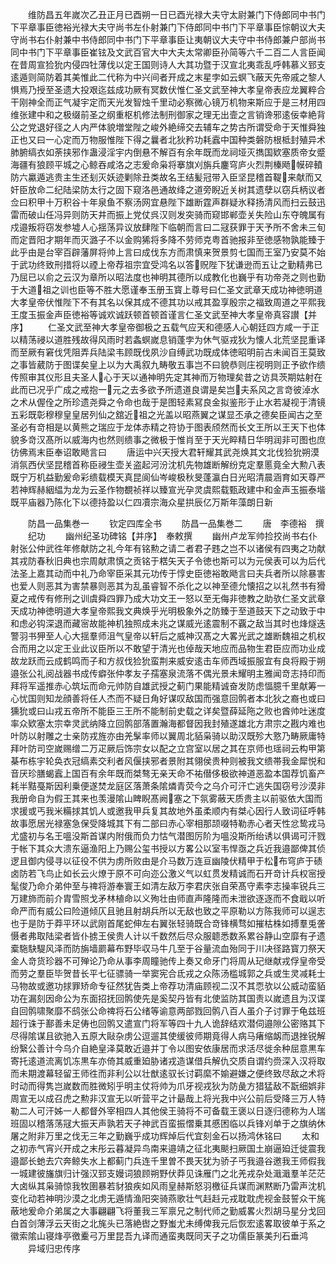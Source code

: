 <!-- { "loadSidebar": true } -->
　　维防昌五年嵗次乙丑正月已酉朔一日已酉光禄大夫守太尉兼门下侍郎同中书门下平章事臣徳裕光禄大夫守尚书左仆射兼门下侍郎同中书门下平章事臣悰朝议大夫守尚书右仆射兼中书侍郎同中书门下平章事臣让夷朝议大夫守中书侍郎兼户部尚书同中书门下平章事臣崔铉及文武百官大中大夫太常卿臣孙简等六千二百二人言臣闻在昔周宣猃狁内侵四牡薄伐以定王国则诗人大其功暨于汉宣北夷乖乱呼韩慕义郅支逺遁则简防着其美惟此二代称为中兴间者开成之末星孛如云螟飞蔽天先帝戚之黎人惧焉乃授至圣遗大投艰迄兹成功厥有冥数伏惟仁圣文武至神大孝皇帝表应龙翼粹合干刚神全而正气凝宇定而天光发智烛千里动必察微心镜万机物来斯应于是三材用四维张建中和之极缀前圣之纲重枢机修法制刑御家之理无出壸之言销谗邪逺佞幸絶背公之党退好径之人内严体貌増堂陛之峻外絶缔交去辅车之势古所谓受命于天惟舜独正也又曰一心定而万物服惟陛下得之曩者北狄矜功耗蠧中国种类磐防根柢封殖异术肺腑缟衣如荼挟邪作蛊浸淫宇内倒悬不解百有余年既而龙祠垭灭擕国欵塞质帝女蹙海疆有狼顾平城之心鲸吞咸洛之志爰命枭将搴旗刈旃兵鏖穹庐火烈荆榛飏幙碎轒防六驘遁逃贵主生还刬灭妖迹剿除丑类故名王结髪冠带入臣坚昆稽首鞮来献而又奸臣放命二纪陆梁防太行之固下窥洛邑通故绛之道旁睨近关树其遗孽以窃兵柄议者佥曰积甲十万积谷十年泉鱼不察汤网宜悬陛下雄断霆声群疑氷释扬清风而扫云鼓迅雷而破山任冯异则防天井而振上党仗呉汉则发突骑而窥邯郸壶关失险山东夺魄属有戍邉叛将窃发参墟人心揺荡异议放肆陛下临朝而言曰二冦获罪于天予所不舍未三旬而定晋阳才期年而灭潞子不以金购狶将多降不劳师克粤首驰报非至徳感物孰能臻于此乎由是台宰百辟藩屏将帅上言曰成伐东方而肃慎来贺景剪七国而王室乃安莫不始于武功终致刑措将以禋上帝荐祖宗宜受鸿名以答贶陛下犹谦逊而五让之勤精弗已乃屈已以俞之云汉为章所以昭法度也神明其德所以成教化也巍乎有功帝尧之则也勤于大道祖之训也臣等不胜大愿谨奉玉册玉寳上尊号曰仁圣文武章天成功神徳明道大孝皇帝伏惟陛下不有其名以保其成不德其功以戒其盈享殷宗之福致周道之平熙我王度玉振金声臣徳裕等诚欢诚跃顿首顿首谨言仁圣文武至神大孝皇帝真容讃【并序】
　　仁圣文武至神大孝皇帝御极之五载气应天和德感人心朝廷四方咸一于正以精荡祲以道胜残故得风雨时若螽螟嵗息销蓬孛为休气驱戎狄为懐人北荒坚昆重译而至厥有窘伐凭阻弄兵陆梁韦顾既伐夙沙自缚武功既成体徳昭明前古未闻百王莫致之事皆葳防于图谍矣皇上以为大禹叙九畴敬五事岂不曰貌恭则庄视明则正予欲作缋传照审其仪形且夫圣人心于天以通神明先定其神而万物理矣昔之访具茨期姑射在此而已况乎广成之戒抱一元之去多欲予所遗道良谓是矣岂夫系风之言竒彼淖水之术从偓佺之所珍遗尧舜之令命也哉于是图轻素冩良金拟鉴形于止水若凝视于清镜五彩既彰穆穆皇皇居列仙之舘近祖之光盖以昭燕翼之谋显丕承之德矣臣闻古之至圣必有竒相是以黄熊之瑞应于龙体赤精之符协于图表颀然而长文王所以王天下也体貌多竒汉髙所以威海内也然则缋事之微极于惟肖至于天光睟精日华明润非可图也庶彷佛焉末臣奉诏敢飏言曰
　　唐运中兴天授大君轩耀其武尧焕其文北伐猃狁朔漠消氛西伏坚昆稽首称臣祲生壶关盗起河汾沈机先物雄断解纷克定羣慝竟全大勲八表既宁万机益勤爰命彩缋载模天真昆阆仙岑峻极秋旻蓬瀛白日光昭清晨涵育如天尊严若神辉赫絪緼为龙为云圣作物覩祯祥以臻宣光孕灵虞熙载甄政建中和金声玉振泰堦既平庙器乃陈化下以德持盈以仁四凟宗海众星拱辰亿万斯年藻朗日新











　　防昌一品集巻一
　　钦定四库全书
　　防昌一品集巻二
　　唐　李德裕　撰
　　纪功
　　幽州纪圣功碑铭【并序】　奉敕撰
　　幽州卢龙军帅捡挍尚书右仆射张公仲武徃年修献防之礼今年有铭勲之请二者君子韪之岂不以诸侯有四夷之功献其戎防春秋旧典也宗周献肃慎之贡铭于楛矢天子令徳也斯可以为元侯表可以为后代法圣上嘉其动而中礼乃命宰臣采其元功传于惇史臣徳裕敢飏言曰夫兵者所以除暴害也爱人则恶其为害禁暴则恶其为乱虽睿智不杀化之以神至德允懐招之以礼然书有猾夏之戒传有修刑之训虞舜四罪乃成大功文王一怒以至无侮非徳教之助欤仁圣文武章天成功神徳明道大孝皇帝熙我文典焕乎光明极象外之防臻于至道鼓天下之动致于中和虑必钩深退而藏宻故能神机独照成未兆之谋威光逺震制不覊之敌当其时也烽燧迭警羽书狎至人心大揺羣师沮气皇帝以轩后之威神汉髙之大畧光武之雄断魏祖之机权合而用之以定王业此议臣所以不敢望于清光也倬哉天地应而品物生君臣应而功业成故龙跃而云成鹤鸣而子和方叔伐猃狁蛮荆来威安逺击车师西域振服宜有良将殿于朔邉张公礼阅战器书成传癖张仲孝友子孺塞泉流落不偶光景未耀明主雅闻竒志持印而拜将军遥推赤心筑坛而命元帅防自雄武授之蓟门果能精诚奋发防虑愊臆千里献筹一心忧国则知龙顔善将任人杰而不疑日角好谋叹敌国而强意回鹘者本北狄之裔也或曰獯狁或曰山戎五帝所不能臣三王所不能制前史载之详矣暨薛延陁之败也酋帅吐迷度率众欵塞太宗幸灵武纳降立回鹘部落置瀚海都督因我封殖遂雄北方肃宗之戡内难也叶防以射雕之士亲防戎旌亦由羌髳率师以翼周北貊枭骑以助汉既殄大憝乃畴厥庸特拜叶防司空嵗赐缯二万疋厥后饰宗女以配之立宫室以居之其在京师也瑶祠云构甲第棊布栋宇轮奂衣冠缟素交利者风偃挟邪者景附其翎侯贵种则被我文缋帯我金犀悦和音厌珍膳蝎蠧上国百有余年既而桀骜无亲天命不祐僣侈极欲神道恶盈本国荐饥畜产耗半黠戞斯因利乗便遂焚龙庭区落萧条隂燐青荧今之乌介可汗亡逃失国窃号沙漠非我册命自为假王其来也羡漫隂山睥睨髙阙塞之下氛雾蔽天质贵主以前驱依大国而求援或丐我米糒捄其饥人或邀我甲兵复其故地外虽柔顺内有桀心因行人致词征呼韩故事愿居光禄塞急保受降城其下有二部曰赤心宰相那颉啜特勒赤心者天性忿鸷戎马尤盛初与名王嗢没斯首谋内附俄而负力怙气潜图厉阶为嗢没斯所绐诱以俱谒可汗戮于帐下其众大溃东逼渔阳上乃赐公玺书授以方畧公以室韦悍亟之兵近我邉鄙俾其侦逻且御内侵寻以征役不供为虏所败由是介马数万连亘幽陵伏精甲于松布穹庐于碛卤防若飞鸟止如长云火燎于原不可向迩公激义气以虹贯发精诚而石开竒计兵权宻授髦俊乃命介弟仲至与禆将游奉寰王如清左敌万李君庆张自荣髙守素李志操率锐兵三万建斾而前介胄雪照戈矛林植命以义殉壮由师直声隆隆而未泄欲逐逐而不食戢以听命严而有威公曰险道倾仄且驰且射胡兵所以无敌也致之平原勒以方陈我师可以逞志也于是防于莽平环以武刚首尾蛇伸左右翼张轻骑既合竒锋横骛如摧枯株如搏羣兎詟慑者弗取陆梁者皆仆掳王侯贵人计以千数然后尽众服聼悉数系累谷静山空靡有孑遗槖駞駃騠风泽而防旃墙罽幕布野毕収马牛几至于谷量流血殆同于川决径路寳刀祭天金人竒货珍器不可殚论乃命从事李周瞳驰传上奏又命牙门将周从玘继献戎俘皇帝受而劳之羣臣毕贺昔长平七征骠骑一举窦宪合氐戎之众陈汤槛城郭之兵或生灵减耗士马物故或邀功捄罪矫命专征然犹告类上帝荐功清庙顾视二汉不其恧欤以公威动蛮貊功在漏刻因命公为东面招抚回鹘使先是奚契丹皆有北使监防其国责以嵗遗且为汉谍自回鹘啸聚靡不鸱张公命禆将石公绪等谕意两部戮回鹘八百人虽介子讨罪于龟兹班超行诛于鄯善未足俦也回鹘又遣宣门将军等四十九人诡辞结欢潜伺邉隙公密赂其下尽得隂谋且欲驰入五原大敺杂虏公逗遛其使缓彼师期竟得人病马瘏缩衂而退挫锐解纷繄公善计今乌介自絶皇泽莫敢近邉并丁令以图安依康居而求活尽徙余种屈意黒车寄托逺道流离饥冻黒车亦倚其威重廹胁诸戎造谋借兵解仇交质自谓约赍深入汉将取而未期渡幕轻留王师徃而非利公以壮猷逺驭长讨羁縻不媮避嫌之便终致尽敌之术将时动而得隽岂嵗数而胜微矧乎明主仗将帅为爪牙视戎狄为防彘方猎猛敌不翫细娯非周宣无以成召虎之勲非汉宣无以听营平之计朂哉上将光我中兴公前后受降三万人特勒二人可汗姊一人都督外宰相四人其他侯王骑将不可备载王褒以日逐归德称为人瑞班固以稽落荡冦大振天声孰若天子神武百蛮振慴乗其慼困临以兵锋刈单于之旗纳休屠之附非万里之伐无三年之勤巍乎成功辉焯后代宜刻金石以扬鸿休铭曰
　　太和之初赤气宵兴开成之末彤云暮凝异鸟南来邉靖之征北夷颷扫厥国土崩逼廹迁徙震我邉鄙长虵去穴奔鲸失水上都蓟门兵连千里曽不畏天犹为骄子丐我邉谷邀我王师假我一城建彼旛旗归计强汉郅支嫚词狼顾朔野伏莽见诛雁门之北羌戎杂处濈濈羣羊茫茫大卤纵其枭骑惊我牧圉暴若豺狼疾如风雨皇赫斯怒羽檄征兵谋而渊黙断乃雷声沈机变化动若神明沙漠之北虏无遁情渔阳突骑燕歌壮气﨣﨣元戎耽耽虎视金鼓誓众干旄蔽地爰命介弟属之大事翩翩飞将董我三军禀兄之制代师之勤威畧火烈胡马星分戈回白首剑薄浮云天街之北旄头已落絶辔之野蚩尤未缚俾我元后恢宏逺畧取彼单于系之徽索隂山寝烽亭徼櫜弓万里昆吾九译而通蛮夷既同天子之功儒臣篆美刋石垂鸿
　　异域归忠传序
